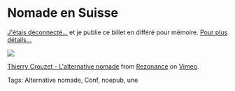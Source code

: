 # Nomade en Suisse

[J'étais déconnecté...](http://blog.tcrouzet.com/tag/jai-debranche/) et je publie ce billet en différé pour mémoire. [Pour plus détails...](http://blog.rezonance.ch/wordpress/2011/07/25/thierry-crouzet/)<span id="more-22448"></span>

![](http://blog.tcrouzet.comhttps://tcrouzet.com/images_tc/2011/10/Thierry-Crouzet.jpg)

[Thierry Crouzet - L'alternative nomade](http://vimeo.com/26466099) from [Rezonance](http://vimeo.com/rezonance) on [Vimeo](http://vimeo.com).

Tags: Alternative nomade, Conf, noepub, une
